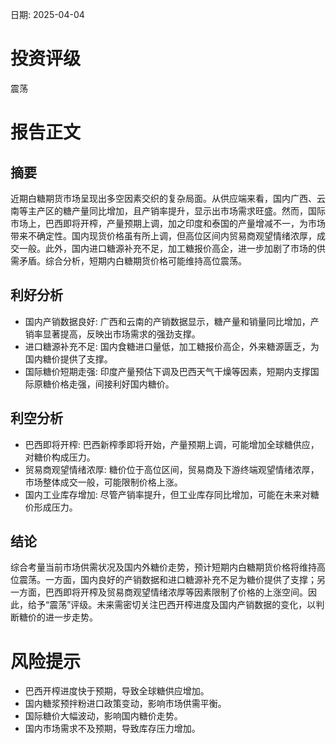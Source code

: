 
日期: 2025-04-04

# 投资评级

震荡

# 报告正文

## 摘要

近期白糖期货市场呈现出多空因素交织的复杂局面。从供应端来看，国内广西、云南等主产区的糖产量同比增加，且产销率提升，显示出市场需求旺盛。然而，国际市场上，巴西即将开榨，产量预期上调，加之印度和泰国的产量增减不一，为市场带来不确定性。国内现货价格虽有所上调，但高位区间内贸易商观望情绪浓厚，成交一般。此外，国内进口糖源补充不足，加工糖报价高企，进一步加剧了市场的供需矛盾。综合分析，短期内白糖期货价格可能维持高位震荡。

## 利好分析

* 国内产销数据良好: 广西和云南的产销数据显示，糖产量和销量同比增加，产销率显著提高，反映出市场需求的强劲支撑。
* 进口糖源补充不足: 国内食糖进口量低，加工糖报价高企，外来糖源匮乏，为国内糖价提供了支撑。
* 国际糖价短期走强: 印度产量预估下调及巴西天气干燥等因素，短期内支撑国际原糖价格走强，间接利好国内糖价。

## 利空分析

* 巴西即将开榨: 巴西新榨季即将开始，产量预期上调，可能增加全球糖供应，对糖价构成压力。
* 贸易商观望情绪浓厚: 糖价位于高位区间，贸易商及下游终端观望情绪浓厚，市场整体成交一般，可能限制价格上涨。
* 国内工业库存增加: 尽管产销率提升，但工业库存同比增加，可能在未来对糖价形成压力。

## 结论

综合考量当前市场供需状况及国内外糖价走势，预计短期内白糖期货价格将维持高位震荡。一方面，国内良好的产销数据和进口糖源补充不足为糖价提供了支撑；另一方面，巴西即将开榨及贸易商观望情绪浓厚等因素限制了价格的上涨空间。因此，给予“震荡”评级。未来需密切关注巴西开榨进度及国内产销数据的变化，以判断糖价的进一步走势。

# 风险提示

* 巴西开榨进度快于预期，导致全球糖供应增加。
* 国内糖浆预拌粉进口政策变动，影响市场供需平衡。
* 国际糖价大幅波动，影响国内糖价走势。
* 国内市场需求不及预期，导致库存压力增加。
